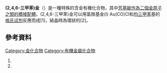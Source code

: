 **(2,4,6-三甲苯)金**（）是一種特殊的含金有機化合物，其中[芳基碳作為二個金原子之間的](https://zh.wikipedia.org/wiki/芳基 "wikilink")[橋接配體](../Page/橋接配體.md "wikilink")。(2,4,6-三甲苯)金可以用氯羰基金(I) Au(CO)Cl和[均三甲苯](../Page/均三甲苯.md "wikilink")基的[格氏试剂](../Page/格氏试剂.md "wikilink")反應而成\[1\]，結晶時為環狀的\[2\]。

## 參考資料

[Category:金化合物](https://zh.wikipedia.org/wiki/Category:金化合物 "wikilink") [Category:有機金屬化合物](https://zh.wikipedia.org/wiki/Category:有機金屬化合物 "wikilink")

1.

2.